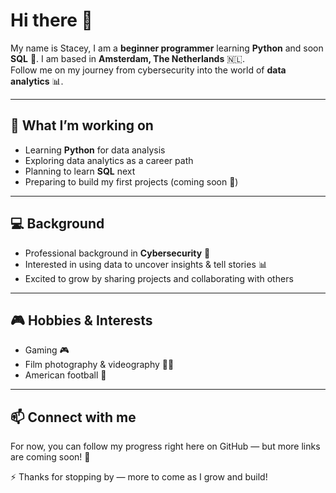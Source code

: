 # Hi there 👋

My name is Stacey, I am a **beginner programmer** learning **Python** and soon **SQL** 🌱.
I am based in **Amsterdam, The Netherlands** 🇳🇱.  
Follow me on my journey from cybersecurity into the world of **data analytics** 📊.

---

## 🌱 What I’m working on
- Learning **Python** for data analysis  
- Exploring data analytics as a career path  
- Planning to learn **SQL** next  
- Preparing to build my first projects (coming soon 🚀)  

---

## 💻 Background
- Professional background in **Cybersecurity** 🔐  
- Interested in using data to uncover insights & tell stories 📊  
- Excited to grow by sharing projects and collaborating with others  

---

## 🎮 Hobbies & Interests
- Gaming 🎮  
- Film photography & videography 📸🎥  
- American football 🏈   

---

## 📫 Connect with me
For now, you can follow my progress right here on GitHub — but more links are coming soon! 🚀

⚡ Thanks for stopping by — more to come as I grow and build!
